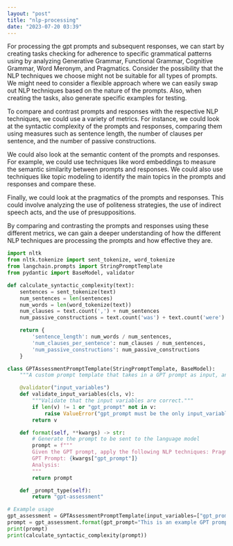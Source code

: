 ```yaml
---
layout: "post"
title: "nlp-processing"
date: "2023-07-20 03:39"
---
```


For processing the gpt prompts and subsequent responses, we can start by creating tasks checking for adherence to specific grammatical patterns using by analyzing Generative Grammar, Functional Grammar, Cognitive Grammar, Word Meronym, and Pragmatics. Consider the possibility that the NLP techniques we choose might not be suitable for all types of prompts. We might need to consider a flexible approach where we can easily swap out NLP techniques based on the nature of the prompts. Also, when creating the tasks, also generate specific examples for testing.

To compare and contrast prompts and responses with the respective NLP techniques, we could use a variety of metrics. For instance, we could look at the syntactic complexity of the prompts and responses, comparing them using measures such as sentence length, the number of clauses per sentence, and the number of passive constructions.

We could also look at the semantic content of the prompts and responses. For example, we could use techniques like word embeddings to measure the semantic similarity between prompts and responses. We could also use techniques like topic modeling to identify the main topics in the prompts and responses and compare these.

Finally, we could look at the pragmatics of the prompts and responses. This could involve analyzing the use of politeness strategies, the use of indirect speech acts, and the use of presuppositions.

By comparing and contrasting the prompts and responses using these different metrics, we can gain a deeper understanding of how the different NLP techniques are processing the prompts and how effective they are.



```python
import nltk
from nltk.tokenize import sent_tokenize, word_tokenize
from langchain.prompts import StringPromptTemplate
from pydantic import BaseModel, validator

def calculate_syntactic_complexity(text):
    sentences = sent_tokenize(text)
    num_sentences = len(sentences)
    num_words = len(word_tokenize(text))
    num_clauses = text.count(',') + num_sentences
    num_passive_constructions = text.count('was') + text.count('were')

    return {
        'sentence_length': num_words / num_sentences,
        'num_clauses_per_sentence': num_clauses / num_sentences,
        'num_passive_constructions': num_passive_constructions
    }

class GPTAssessmentPromptTemplate(StringPromptTemplate, BaseModel):
    """A custom prompt template that takes in a GPT prompt as input, and formats the prompt to include the NLP techniques we want to apply."""

    @validator("input_variables")
    def validate_input_variables(cls, v):
        """Validate that the input variables are correct."""
        if len(v) != 1 or "gpt_prompt" not in v:
            raise ValueError("gpt_prompt must be the only input_variable.")
        return v

    def format(self, **kwargs) -> str:
        # Generate the prompt to be sent to the language model
        prompt = f"""
        Given the GPT prompt, apply the following NLP techniques: Pragmatics, Cognitive Grammar, Generative Grammar, Functional Grammar, Word Meronymy.
        GPT Prompt: {kwargs["gpt_prompt"]}
        Analysis:
        """
        return prompt

    def _prompt_type(self):
        return "gpt-assessment"

# Example usage
gpt_assessment = GPTAssessmentPromptTemplate(input_variables=["gpt_prompt"])
prompt = gpt_assessment.format(gpt_prompt="This is an example GPT prompt.")
print(prompt)
print(calculate_syntactic_complexity(prompt))
```

